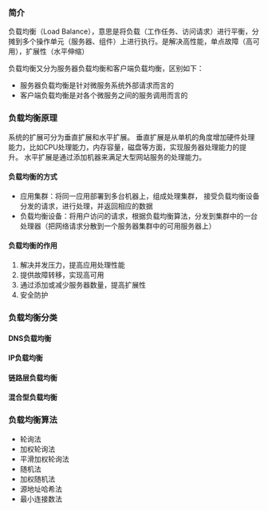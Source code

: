 ### 简介
负载均衡（Load Balance），意思是将负载（工作任务、访问请求）进行平衡，分摊到多个操作单元（服务器、组件）上进行执行。是解决高性能，单点故障（高可用），扩展性（水平伸缩）

负载均衡又分为服务器负载均衡和客户端负载均衡，区别如下：
- 服务器负载均衡是针对微服务系统外部请求而言的
- 客户端负载均衡是对各个微服务之间的服务调用而言的

### 负载均衡原理
系统的扩展可分为垂直扩展和水平扩展。
垂直扩展是从单机的角度增加硬件处理能力，比如CPU处理能力，内存容量，磁盘等方面，实现服务器处理能力的提升。
水平扩展是通过添加机器来满足大型网站服务的处理能力。
#### 负载均衡的方式
- 应用集群：将同一应用部署到多台机器上，组成处理集群， 接受负载均衡设备分发的请求，进行处理，并返回相应的数据
- 负载均衡设备：将用户访问的请求，根据负载均衡算法，分发到集群中的一台处理器（把网络请求分散到一个服务器集群中的可用服务器上）
#### 负载均衡的作用
1. 解决并发压力，提高应用处理性能
2. 提供故障转移，实现高可用
3. 通过添加或减少服务器数量，提高扩展性
4. 安全防护

### 负载均衡分类

#### DNS负载均衡

#### IP负载均衡

#### 链路层负载均衡

#### 混合型负载均衡

### 负载均衡算法
- 轮询法
- 加权轮询法
- 平滑加权轮询法
- 随机法
- 加权随机法
- 源地址哈希法
- 最小连接数法